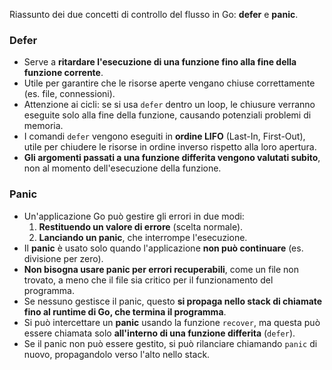Riassunto dei due concetti di controllo del flusso in Go: **defer** e **panic**.  

### **Defer**  
- Serve a **ritardare l'esecuzione di una funzione fino alla fine della funzione corrente**.  
- Utile per garantire che le risorse aperte vengano chiuse correttamente (es. file, connessioni).  
- Attenzione ai cicli: se si usa `defer` dentro un loop, le chiusure verranno eseguite solo alla fine della funzione, causando potenziali problemi di memoria.  
- I comandi `defer` vengono eseguiti in **ordine LIFO** (Last-In, First-Out), utile per chiudere le risorse in ordine inverso rispetto alla loro apertura.  
- **Gli argomenti passati a una funzione differita vengono valutati subito**, non al momento dell'esecuzione della funzione.  

### **Panic**  
- Un'applicazione Go può gestire gli errori in due modi:  
  1. **Restituendo un valore di errore** (scelta normale).  
  2. **Lanciando un panic**, che interrompe l'esecuzione.  
- Il **panic** è usato solo quando l'applicazione **non può continuare** (es. divisione per zero).  
- **Non bisogna usare panic per errori recuperabili**, come un file non trovato, a meno che il file sia critico per il funzionamento del programma.  
- Se nessuno gestisce il panic, questo **si propaga nello stack di chiamate fino al runtime di Go, che termina il programma**.  
- Si può intercettare un **panic** usando la funzione `recover`, ma questa può essere chiamata solo **all'interno di una funzione differita** (`defer`).  
- Se il panic non può essere gestito, si può rilanciare chiamando `panic` di nuovo, propagandolo verso l'alto nello stack.